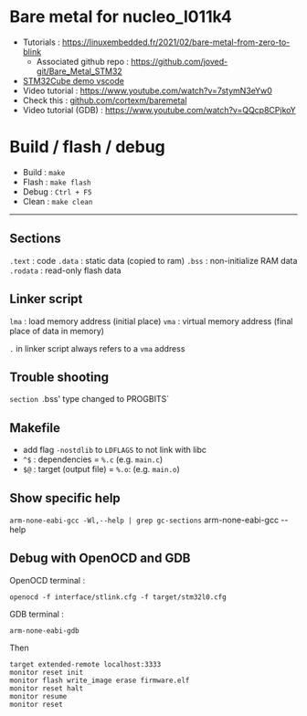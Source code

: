 # Bare metal for nucleo_l011k4 

- Tutorials : https://linuxembedded.fr/2021/02/bare-metal-from-zero-to-blink
  - Associated github repo : https://github.com/joved-git/Bare_Metal_STM32
- [STM32Cube demo vscode](https://github.com/EmbeddedGeekYT/egSTM32/tree/vscode)
- Video tutorial : https://www.youtube.com/watch?v=7stymN3eYw0
- Check this : [github.com/cortexm/baremetal](https://github.com/cortexm/baremetal)
- Video tutorial (GDB) : https://www.youtube.com/watch?v=QQcp8CPjkoY

# Build / flash / debug

- Build : `make`
- Flash : `make flash`
- Debug : `Ctrl + F5`
- Clean : `make clean`

---

## Sections

`.text` : code
`.data` : static data (copied to ram)
`.bss` : non-initialize RAM data
`.rodata` : read-only flash data

## Linker script

`lma` : load memory address (initial place)
`vma` : virtual memory address (final place of data in memory)

`.` in linker script always refers to a `vma` address

## Trouble shooting

`section `.bss' type changed to PROGBITS`

## Makefile

- add flag `-nostdlib` to `LDFLAGS` to not link with libc
- `^$` : dependencies = `%.c` (e.g. `main.c`)
- `$@` : target (output file) = `%.o`: (e.g. `main.o`)

## Show specific help

`arm-none-eabi-gcc -Wl,--help | grep gc-sections`
arm-none-eabi-gcc --help

## Debug with OpenOCD and GDB

OpenOCD terminal : 
```
openocd -f interface/stlink.cfg -f target/stm32l0.cfg
```

GDB terminal :
```
arm-none-eabi-gdb
```

Then 
```
target extended-remote localhost:3333
monitor reset init
monitor flash write_image erase firmware.elf
monitor reset halt
monitor resume
monitor reset
```